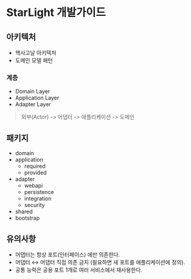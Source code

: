 # StarLight 개발가이드

## 아키텍처
- 헥사고날 아키텍처
- 도메인 모델 패턴

### 계층
- Domain Layer
- Application Layer
- Adapter Layer

> 외부(Actor) -> 어댑터 -> 애플리케이션 -> 도메인

## 패키지
- domain
- application
    - required
    - provided
- adapter
    - webapi
    - persistence
    - integration
    - security
- shared
- bootstrap

## 유의사항
- 어댑터는 항상 포트(인터페이스) 에만 의존한다.
- 어댑터 ↔ 어댑터 직접 의존 금지 (필요하면 새 포트를 애플리케이션에 정의).
- 공통 능력은 공용 포트 1개로 여러 서비스에서 재사용한다.

